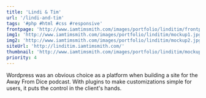 ```yaml
---
title: 'Lindi & Tim'
url: '/lindi-and-tim'
tags: '#php #html #css #responsive'
frontpage: 'http://www.iamtimsmith.com/images/portfolio/linditim/frontpage.jpg'
img1: 'http://www.iamtimsmith.com/images/portfolio/linditim/mockup1.jpg'
img2: 'http://www.iamtimsmith.com/images/portfolio/linditim/mockup2.jpg'
siteUrl: 'http://linditim.iamtimsmith.com/'
thumbnail: 'http://www.iamtimsmith.com/images/portfolio/linditim/mockup1.jpg'
priority: 4
---
```

Wordpress was an obvious choice as a platform when building a site for the Away From Dice podcast. With plugins to make customizations simple for users, it puts the control in the client's hands.

